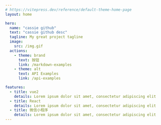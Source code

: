 ```yaml
---
# https://vitepress.dev/reference/default-theme-home-page
layout: home

hero:
  name: "cassie github"
  text: "cassie github desc"
  tagline: My great project tagline
  image: 
    src: /img.gif
  actions:
    - theme: brand
      text: 按钮
      link: /markdown-examples
    - theme: alt
      text: API Examples
      link: /api-examples

features:
  - title: vue2
    details: Lorem ipsum dolor sit amet, consectetur adipiscing elit
  - title: React
    details: Lorem ipsum dolor sit amet, consectetur adipiscing elit
  - title: 微信小程序
    details: Lorem ipsum dolor sit amet, consectetur adipiscing elit
---
```


